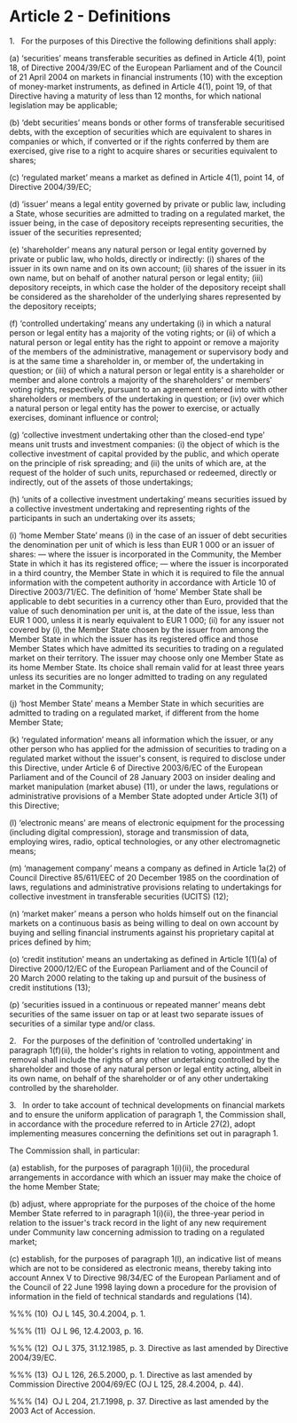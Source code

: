 # Article 2 - Definitions


1.   For the purposes of this Directive the following definitions shall apply:

(a) ‘securities’ means transferable securities as defined in Article 4(1), point 18, of Directive 2004/39/EC of the European Parliament and of the Council of 21 April 2004 on markets in financial instruments (10) with the exception of money-market instruments, as defined in Article 4(1), point 19, of that Directive having a maturity of less than 12 months, for which national legislation may be applicable;

(b) ‘debt securities’ means bonds or other forms of transferable securitised debts, with the exception of securities which are equivalent to shares in companies or which, if converted or if the rights conferred by them are exercised, give rise to a right to acquire shares or securities equivalent to shares;

(c) ‘regulated market’ means a market as defined in Article 4(1), point 14, of Directive 2004/39/EC;

(d) ‘issuer’ means a legal entity governed by private or public law, including a State, whose securities are admitted to trading on a regulated market, the issuer being, in the case of depository receipts representing securities, the issuer of the securities represented;

(e) ‘shareholder’ means any natural person or legal entity governed by private or public law, who holds, directly or indirectly: (i) shares of the issuer in its own name and on its own account; (ii) shares of the issuer in its own name, but on behalf of another natural person or legal entity; (iii) depository receipts, in which case the holder of the depository receipt shall be considered as the shareholder of the underlying shares represented by the depository receipts;

(f) ‘controlled undertaking’ means any undertaking (i) in which a natural person or legal entity has a majority of the voting rights; or (ii) of which a natural person or legal entity has the right to appoint or remove a majority of the members of the administrative, management or supervisory body and is at the same time a shareholder in, or member of, the undertaking in question; or (iii) of which a natural person or legal entity is a shareholder or member and alone controls a majority of the shareholders' or members' voting rights, respectively, pursuant to an agreement entered into with other shareholders or members of the undertaking in question; or (iv) over which a natural person or legal entity has the power to exercise, or actually exercises, dominant influence or control;

(g) ‘collective investment undertaking other than the closed-end type’ means unit trusts and investment companies: (i) the object of which is the collective investment of capital provided by the public, and which operate on the principle of risk spreading; and (ii) the units of which are, at the request of the holder of such units, repurchased or redeemed, directly or indirectly, out of the assets of those undertakings;

(h) ‘units of a collective investment undertaking’ means securities issued by a collective investment undertaking and representing rights of the participants in such an undertaking over its assets;

(i) ‘home Member State’ means (i) in the case of an issuer of debt securities the denomination per unit of which is less than EUR 1 000 or an issuer of shares: — where the issuer is incorporated in the Community, the Member State in which it has its registered office; — where the issuer is incorporated in a third country, the Member State in which it is required to file the annual information with the competent authority in accordance with Article 10 of Directive 2003/71/EC. The definition of ‘home’ Member State shall be applicable to debt securities in a currency other than Euro, provided that the value of such denomination per unit is, at the date of the issue, less than EUR 1 000, unless it is nearly equivalent to EUR 1 000; (ii) for any issuer not covered by (i), the Member State chosen by the issuer from among the Member State in which the issuer has its registered office and those Member States which have admitted its securities to trading on a regulated market on their territory. The issuer may choose only one Member State as its home Member State. Its choice shall remain valid for at least three years unless its securities are no longer admitted to trading on any regulated market in the Community;

(j) ‘host Member State’ means a Member State in which securities are admitted to trading on a regulated market, if different from the home Member State;

(k) ‘regulated information’ means all information which the issuer, or any other person who has applied for the admission of securities to trading on a regulated market without the issuer's consent, is required to disclose under this Directive, under Article 6 of Directive 2003/6/EC of the European Parliament and of the Council of 28 January 2003 on insider dealing and market manipulation (market abuse) (11), or under the laws, regulations or administrative provisions of a Member State adopted under Article 3(1) of this Directive;

(l) ‘electronic means’ are means of electronic equipment for the processing (including digital compression), storage and transmission of data, employing wires, radio, optical technologies, or any other electromagnetic means;

(m) ‘management company’ means a company as defined in Article 1a(2) of Council Directive 85/611/EEC of 20 December 1985 on the coordination of laws, regulations and administrative provisions relating to undertakings for collective investment in transferable securities (UCITS) (12);

(n) ‘market maker’ means a person who holds himself out on the financial markets on a continuous basis as being willing to deal on own account by buying and selling financial instruments against his proprietary capital at prices defined by him;

(o) ‘credit institution’ means an undertaking as defined in Article 1(1)(a) of Directive 2000/12/EC of the European Parliament and of the Council of 20 March 2000 relating to the taking up and pursuit of the business of credit institutions (13);

(p) ‘securities issued in a continuous or repeated manner’ means debt securities of the same issuer on tap or at least two separate issues of securities of a similar type and/or class.

2.   For the purposes of the definition of ‘controlled undertaking’ in paragraph 1(f)(ii), the holder's rights in relation to voting, appointment and removal shall include the rights of any other undertaking controlled by the shareholder and those of any natural person or legal entity acting, albeit in its own name, on behalf of the shareholder or of any other undertaking controlled by the shareholder.

3.   In order to take account of technical developments on financial markets and to ensure the uniform application of paragraph 1, the Commission shall, in accordance with the procedure referred to in Article 27(2), adopt implementing measures concerning the definitions set out in paragraph 1.

The Commission shall, in particular:

(a) establish, for the purposes of paragraph 1(i)(ii), the procedural arrangements in accordance with which an issuer may make the choice of the home Member State;

(b) adjust, where appropriate for the purposes of the choice of the home Member State referred to in paragraph 1(i)(ii), the three-year period in relation to the issuer's track record in the light of any new requirement under Community law concerning admission to trading on a regulated market;

(c) establish, for the purposes of paragraph 1(l), an indicative list of means which are not to be considered as electronic means, thereby taking into account Annex V to Directive 98/34/EC of the European Parliament and of the Council of 22 June 1998 laying down a procedure for the provision of information in the field of technical standards and regulations (14).

%%% (10)  OJ L 145, 30.4.2004, p. 1.

%%% (11)  OJ L 96, 12.4.2003, p. 16.

%%% (12)  OJ L 375, 31.12.1985, p. 3. Directive as last amended by Directive 2004/39/EC.

%%% (13)  OJ L 126, 26.5.2000, p. 1. Directive as last amended by Commission Directive 2004/69/EC (OJ L 125, 28.4.2004, p. 44).

%%% (14)  OJ L 204, 21.7.1998, p. 37. Directive as last amended by the 2003 Act of Accession.
